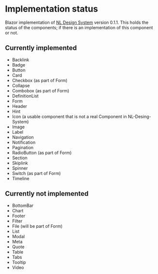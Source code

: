 # Implementation status
Blazor implementation of [NL Design System](https://nl-design-system.gitlab.io/nl-design-system/index.html) version 0.1.1.
This holds the status of the components; if there is an implementation of this component or not.

## Currently implemented

- Backlink
- Badge
- Button
- Card
- Checkbox (as part of Form)
- Collapse
- Combobox (as part of Form)
- DefinitionList
- Form
- Header
- Hint
- Icon (a usable component that is not a real Component in NL-Desing-System)
- Image
- Label
- Navigation
- Notification
- Pagination
- RadioButton (as part of Form)
- Section
- Skiplink
- Spinner
- Switch (as part of Form)
- Timeline

## Currently not implemented

- BottomBar
- Chart
- Footer
- Filter
- File (will be part of Form)
- List
- Modal
- Meta
- Quote
- Table
- Tabs
- Tooltip
- Video